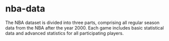 # nba-data
The NBA dataset is divided into three parts, comprising all regular season data from the NBA after the year 2000. Each game includes basic statistical data and advanced statistics for all participating players.
